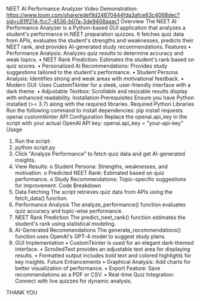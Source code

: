 NEET AI Performance Analyzer
Video Demonstration: https://www.loom.com/share/edef9d24870444fda3afce63c4068dec?sid=c81ff214-fcc7-4536-b07a-3de9408aaac1
Overview
The NEET AI Performance Analyzer is a Python-based GUI application that analyzes a student's performance in NEET preparation quizzes. It fetches quiz data from APIs, evaluates the student's strengths and weaknesses, predicts their NEET rank, and provides AI-generated study recommendations.
Features
•	Performance Analysis: Analyzes quiz results to determine accuracy and weak topics.
•	NEET Rank Prediction: Estimates the student's rank based on quiz scores.
•	Personalized AI Recommendations: Provides study suggestions tailored to the student's performance.
•	Student Persona Analysis: Identifies strong and weak areas with motivational feedback.
•	Modern GUI: Uses CustomTkinter for a sleek, user-friendly interface with a dark theme.
•	Adjustable Textbox: Scrollable and resizable results display with enhanced readability.
Installation
Prerequisites
Ensure you have Python installed (>= 3.7) along with the required libraries.
Required Python Libraries
Run the following command to install dependencies:
pip install requests openai customtkinter
API Configuration
Replace the openai.api_key in the script with your actual OpenAI API key:
openai.api_key = "your-api-key"
Usage
1.	Run the script: 
2.	python script.py
3.	Click "Analyze Performance" to fetch quiz data and get AI-generated insights.
4.	View Results: 
o	Student Persona: Strengths, weaknesses, and motivation.
o	Predicted NEET Rank: Estimated based on quiz performance.
o	Study Recommendations: Topic-specific suggestions for improvement.
Code Breakdown
1. Data Fetching
The script retrieves quiz data from APIs using the fetch_data() function.
2. Performance Analysis
The analyze_performance() function evaluates quiz accuracy and topic-wise performance.
3. NEET Rank Prediction
The predict_neet_rank() function estimates the student's rank using statistical modeling.
4. AI-Generated Recommendations
The generate_recommendations() function uses OpenAI's GPT-4 model to suggest study plans.
5. GUI Implementation
•	CustomTkinter is used for an elegant dark-themed interface.
•	ScrolledText provides an adjustable text area for displaying results.
•	Formatted output includes bold text and colored highlights for key insights.
Future Enhancements
•	Graphical Analysis: Add charts for better visualization of performance.
•	Export Feature: Save recommendations as a PDF or CSV.
•	Real-time Quiz Integration: Connect with live quizzes for dynamic analysis.






THANK YOU
